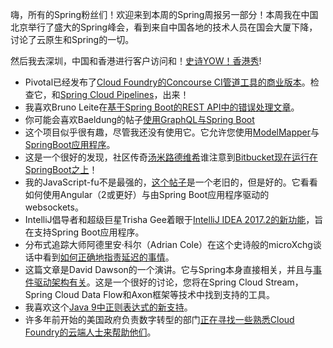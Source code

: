嗨，所有的Spring粉丝们！欢迎来到本周的Spring周报另一部分！本周我在中国北京举行了盛大的Spring峰会，看到来自中国各地的技术人员在国会大厦下降，讨论了云原生和Spring的一切。

然后我去深圳，中国和香港进行客户访问和！[史诗YOW！香港秀](http://www.yowconference.hk/)!

* Pivotal已经发布了[Cloud Foundry的Concourse CI管道工具的商业版本](https://content.pivotal.io/announcements/security-innovation-through-platform-automation-pivotal-launches-concourse-for-pivotal-cloud-foundry)。检查它，和[Spring Cloud Pipelines](https://spring.io/blog/2016/10/18/spring-cloud-pipelines)，出来！
* 我喜欢Bruno Leite在[基于Spring Boot的REST API中的错误处理文章](https://www.toptal.com/java/spring-boot-rest-api-error-handling)。
* 你可能会喜欢Baeldung的帖子[使用GraphQL与Spring Boot](http://www.baeldung.com/spring-graphql)
* 这个项目似乎很有趣，尽管我还没有使用它。它允许您使用[ModelMapper](http://modelmapper.org/)与[SpringBoot应用程序](https://github.com/rozidan/modelmapper-spring-boot-starter)。
* 这是一个很好的发现，社区传奇[汤米路德维希](https://twitter.com/TommyLudwig)谁注意到[Bitbucket现在运行在SpringBoot之上](https://confluence.atlassian.com/bitbucketserver/bitbucket-server-5-0-release-notes-889528342.html#BitbucketServer5.0releasenotes-CustomizationstoBitbucket'sserver.xmlfilemustbemigratedtobitbucket.properties)！
* 我的JavaScript-fu不是最强的，[这个帖子](http://mmrath.com/post/websockets-with-angular2-and-spring-boot/)是一个老旧的，但是好的。它看看如何使用Angular（2或更好）与由Spring Boot应用程序驱动的websockets。
* IntelliJ倡导者和超级巨星Trisha Gee着眼于[IntelliJ IDEA 2017.2的新功能](https://blog.jetbrains.com/idea/2017/08/intellij-idea-2017-2-spring-boot-improvements/)，旨在支持Spring Boot应用程序。
* 分布式追踪大师阿德里安·科尔（Adrian Cole）在这个史诗般的microXchg谈话中看到[如何正确地指责延迟的事情](https://www.infoq.com/presentations/distributed-tracing-zipkin)。
* 这篇文章是David Dawson的一个演讲。它与Spring本身直接相关，并且与[事件驱动架构有关](https://www.infoq.com/news/2017/08/selecting-event-architecture)。这是一个很好的讨论，您将在Spring Cloud Stream，Spring Cloud Data Flow和Axon框架等技术中找到支持的工具。
* 我喜欢这个[Java 9中正则表达式的新支持](https://javax0.wordpress.com/2017/08/16/new-regex-features-in-java-9/amp/)。
* 许多年前开始的美国政府负责数字转型的部门[正在寻找一些熟悉Cloud Foundry的云端人士来帮助他们](https://18f.gsa.gov/join/)。
